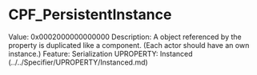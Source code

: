 # CPF_PersistentInstance

Value: 0x0002000000000000
Description: A object referenced by the property is duplicated like a component. (Each actor should have an own instance.)
Feature: Serialization
UPROPERTY: Instanced (../../Specifier/UPROPERTY/Instanced.md)